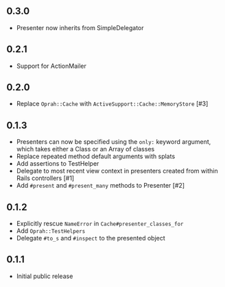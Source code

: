 0.3.0
-----

- Presenter now inherits from SimpleDelegator


0.2.1
-----

- Support for ActionMailer

0.2.0
-----

- Replace `Oprah::Cache` with `ActiveSupport::Cache::MemoryStore` [#3]

0.1.3
-----

- Presenters can now be specified using the `only:` keyword argument, which
  takes either a Class or an Array of classes
- Replace repeated method default arguments with splats
- Add assertions to TestHelper
- Delegate to most recent view context in presenters created from within Rails
  controllers [#1]
- Add `#present` and `#present_many` methods to Presenter [#2]

0.1.2
-----

- Explicitly rescue `NameError` in `Cache#presenter_classes_for`
- Add `Oprah::TestHelpers`
- Delegate `#to_s` and `#inspect` to the presented object

0.1.1
-----

- Initial public release
